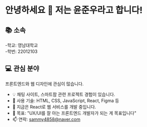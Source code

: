 # 안녕하세요 👋 저는 윤준우라고 합니다!

## 📚 소속   
-학교: 영남대학교  
-학번: 22012103

## 💻 관심 분야
프론트엔드와 웹 디자인에 관심이 많습니다.
- 💡 채팅 사이트, 스마트팜 관련 프로젝트 경험이 있습니다.
- 💼 사용 기술: HTML, CSS, JavaScript, React, Figma 등
- 🌱 지금은 React로 웹 서비스를 개발 중입니다.
- 🎯 목표: "UX/UI를 잘 아는 프론트엔드 개발자가 되는 게 목표입니다"
- 📫 연락: sammy4858@naver.com
